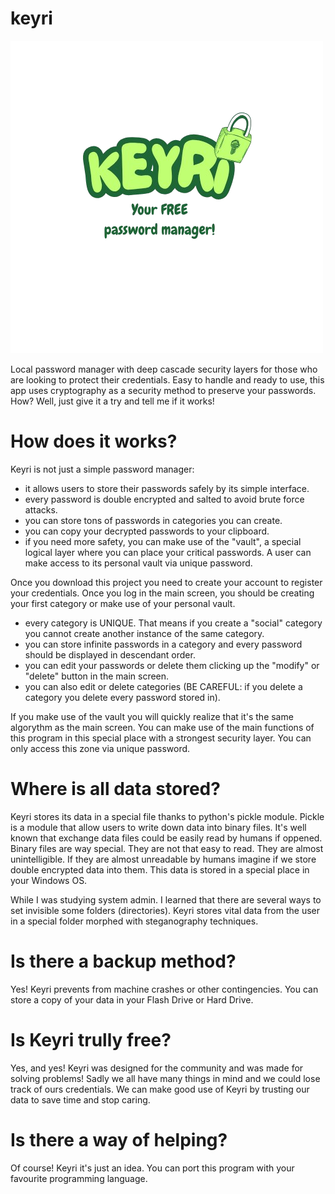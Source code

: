# keyri

![logo](./logo/logo_background.png)

Local password manager with deep cascade security layers for those who are looking to protect their credentials. Easy to handle and ready to use, this app uses cryptography as a security method to preserve your passwords. How? Well, just give it a try and tell me if it works!

# How does it works?

Keyri is not just a simple password manager: 

- it allows users to store their passwords safely by its simple interface.
- every password is double encrypted and salted to avoid brute force attacks.
- you can store tons of passwords in categories you can create.
- you can copy your decrypted passwords to your clipboard.
- if you need more safety, you can make use of the "vault", a special logical layer where you can place your critical passwords. A user can make access to its personal vault via unique password.

Once you download this project you need to create your account to register your credentials. Once you log in the main screen, you should be creating your first category or make use of your personal vault. 

- every category is UNIQUE. That means if you create a "social" category you cannot create another instance of the same category.
- you can store infinite passwords in a category and every password should be displayed in descendant order.
- you can edit your passwords or delete them clicking up the "modify" or "delete" button in the main screen.
- you can also edit or delete categories (BE CAREFUL: if you delete a category you delete every password stored in).

If you make use of the vault you will quickly realize that it's the same algorythm as the main screen. You can make use of the main functions of this program in this special place with a strongest security layer.
You can only access this zone via unique password. 

# Where is all data stored?

Keyri stores its data in a special file thanks to python's pickle module. Pickle is a module that allow users to write down data into binary files. It's well known that exchange data files could be easily read by humans if oppened. Binary files are way special. They are not that easy to read. They are almost unintelligible. If they are almost unreadable by humans imagine if we store double encrypted data into them. This data is stored in a special place in your Windows OS. 

While I was studying system admin. I learned that there are several ways to set invisible some folders (directories). Keyri stores vital data from the user in a special folder morphed with steganography techniques. 

# Is there a backup method?

Yes! Keyri prevents from machine crashes or other contingencies. You can store a copy of your data in your Flash Drive or Hard Drive. 

# Is Keyri trully free?

Yes, and yes! Keyri was designed for the community and was made for solving problems! Sadly we all have many things in mind and we could lose track of ours credentials. We can make good use of Keyri by trusting our data to save time and stop caring. 

# Is there a way of helping?

Of course! Keyri it's just an idea. You can port this program with your favourite programming language. 
